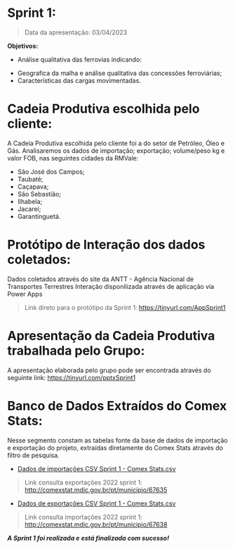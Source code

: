 # Sprint 1:
>   Data da apresentação: 03/04/2023

**Objetivos:**
* Análise qualitativa das ferrovias indicando: 
- Geografica da malha e análise qualitativa das concessões ferroviárias; 
- Características das cargas movimentadas.


# Cadeia Produtiva escolhida pelo cliente:
A Cadeia Produtiva escolhida pelo cliente foi a do setor de Petróleo, Óleo e Gás. 
Analisaremos os dados de importação; exportação; volume/peso kg e valor FOB, nas seguintes cidades da RMVale:
* São José dos Campos;
* Taubaté;
* Caçapava;
* São Sebastião;
* Ilhabela;
* Jacareí;
* Garantinguetá.

# Protótipo de Interação dos dados coletados:
Dados coletados através do site da ANTT - Agência Nacional de Transportes Terrestres
Interação disponilizada através de aplicação via Power Apps
> Link direto para o protótipo da Sprint 1: https://tinyurl.com/AppSprint1

# Apresentação da Cadeia Produtiva trabalhada pelo Grupo: 
A apresentação elaborada pelo grupo pode ser encontrada através do seguinte link:
https://tinyurl.com/pptxSprint1

# Banco de Dados Extraídos do Comex Stats:
Nesse segmento constam as tabelas fonte da base de dados de importação e exportação do projeto, extraídas diretamente do Comex Stats através do filtro de pesquisa.

* [Dados de importações CSV Sprint 1 - Comex Stats.csv](https://github.com/magamissy/FATEC-Log-Noturno-API-1-P.O.G-/files/9721048/Dados.de.importacoes.CSV.Sprint.1.-.Comex.Stats.csv)
> Link consulta exportações 2022 sprint 1: http://comexstat.mdic.gov.br/pt/municipio/67635

* [Dados de exportações CSV Sprint 1 - Comex Stats.csv](https://github.com/magamissy/FATEC-Log-Noturno-API-1-P.O.G-/files/9721049/Dados.de.exportacoes.CSV.Sprint.1.-.Comex.Stats.csv)
> Link consulta importações 2022 sprint 1: http://comexstat.mdic.gov.br/pt/municipio/67638




_**A Sprint 1 foi realizada e está finalizada com sucesso!**_
